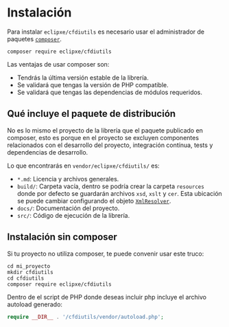 # Instalación

Para instalar `eclipxe/cfdiutils` es necesario usar el administrador de paquetes
[`composer`](https://getcomposer.org).

```shell script
composer require eclipxe/cfdiutils
```

Las ventajas de usar composer son:

- Tendrás la última versión estable de la librería.
- Se validará que tengas la versión de PHP compatible.
- Se validará que tengas las dependencias de módulos requeridos.

## Qué incluye el paquete de distribución

No es lo mismo el proyecto de la librería que el paquete publicado en composer, esto es porque en el
proyecto se excluyen componentes relacionados con el desarrollo del proyecto, integración contínua, tests
y dependencias de desarrollo.

Lo que encontrarás en `vendor/eclipxe/cfdiutils/` es:

- `*.md`: Licencia y archivos generales.
- `build/`: Carpeta vacía, dentro se podría crear la carpeta `resources` donde por defecto se guardarán
  archivos `xsd`, `xslt` y `cer`. Esta ubicación se puede cambiar configurando el objeto
  [`XmlResolver`](../componentes/xmlresolver.md).
- `docs/`: Documentación del proyecto.
- `src/`: Código de ejecución de la librería.

## Instalación sin composer

Si tu proyecto no utiliza composer, te puede convenir usar este truco:

```shell script
cd mi_proyecto
mkdir cfdiutils
cd cfdiutils
composer require eclipxe/cfdiutils
```

Dentro de el script de PHP donde deseas incluir php incluye el archivo autoload generado:

```php
require __DIR__ . '/cfdiutils/vendor/autoload.php';
```
